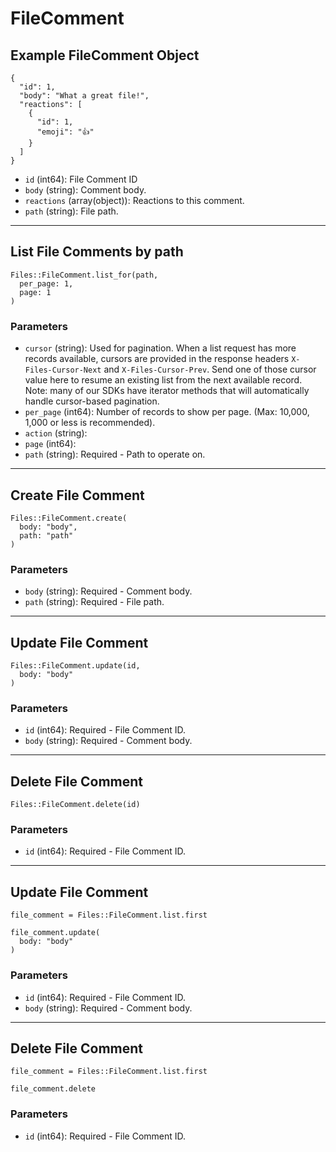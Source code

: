 # FileComment

## Example FileComment Object

```
{
  "id": 1,
  "body": "What a great file!",
  "reactions": [
    {
      "id": 1,
      "emoji": "👍"
    }
  ]
}
```

* `id` (int64): File Comment ID
* `body` (string): Comment body.
* `reactions` (array(object)): Reactions to this comment.
* `path` (string): File path.


---

## List File Comments by path

```
Files::FileComment.list_for(path, 
  per_page: 1, 
  page: 1
)
```

### Parameters

* `cursor` (string): Used for pagination.  When a list request has more records available, cursors are provided in the response headers `X-Files-Cursor-Next` and `X-Files-Cursor-Prev`.  Send one of those cursor value here to resume an existing list from the next available record.  Note: many of our SDKs have iterator methods that will automatically handle cursor-based pagination.
* `per_page` (int64): Number of records to show per page.  (Max: 10,000, 1,000 or less is recommended).
* `action` (string): 
* `page` (int64): 
* `path` (string): Required - Path to operate on.


---

## Create File Comment

```
Files::FileComment.create(
  body: "body", 
  path: "path"
)
```

### Parameters

* `body` (string): Required - Comment body.
* `path` (string): Required - File path.


---

## Update File Comment

```
Files::FileComment.update(id, 
  body: "body"
)
```

### Parameters

* `id` (int64): Required - File Comment ID.
* `body` (string): Required - Comment body.


---

## Delete File Comment

```
Files::FileComment.delete(id)
```

### Parameters

* `id` (int64): Required - File Comment ID.


---

## Update File Comment

```
file_comment = Files::FileComment.list.first

file_comment.update(
  body: "body"
)
```

### Parameters

* `id` (int64): Required - File Comment ID.
* `body` (string): Required - Comment body.


---

## Delete File Comment

```
file_comment = Files::FileComment.list.first

file_comment.delete
```

### Parameters

* `id` (int64): Required - File Comment ID.
